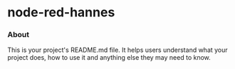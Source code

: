 node-red-hannes
===============

### About

This is your project's README.md file. It helps users understand what your
project does, how to use it and anything else they may need to know.